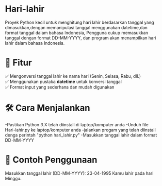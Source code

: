 # Hari-lahir
Proyek Python kecil untuk menghitung hari lahir berdasarkan tanggal yang dimasukkan,dengan memanipulasi tanggal menggunakan datetime,dan format tanggal dalam bahasa Indonesia, Pengguna cukup memasukkan tanggal dengan format DD-MM-YYYY, dan program akan menampilkan hari lahir dalam bahasa Indonesia.

# 📌 Fitur
✅ Mengonversi tanggal lahir ke nama hari (Senin, Selasa, Rabu, dll.)  
✅ Menggunakan pustaka **datetime** untuk konversi tanggal  
✅ Format input yang sederhana dan mudah digunakan  

# 🛠️ Cara Menjalankan
-Pastikan Python 3.X telah diinstall di laptop/komputer anda
-Unduh file Hari-lahir.py ke laptop/komputer anda
-jalankan progam yang telah diinstall denga perintah "python hari_lahir.py"
-Masukkan tanggal lahir dalam format DD-MM-YYYY

# 📜 Contoh Penggunaan
Masukkan tanggal lahir (DD-MM-YYYY): 23-04-1995
Kamu lahir pada hari Minggu.

